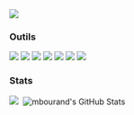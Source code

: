 <img src="https://1337-readme.vercel.app/api/profile?cursus=42cursus&dark=true&leet_logo=hide&login=mbourand">

### Outils

<img src="https://img.shields.io/badge/-VS%20Code-blue?label=%20&logo=Visual%20Studio%20Code&labelColor=gray&logoColor=31A4F1&style=for-the-badge&logoWidth=15">&nbsp;<img src="https://img.shields.io/badge/-C/C++-31A4F1?label=%20&logo=C&labelColor=gray&logoColor=31A4F1&style=for-the-badge&logoWidth=15">&nbsp;<img src="https://img.shields.io/badge/-Java-FF9300?label=%20&logo=Java&labelColor=gray&logoColor=FFFFFF&style=for-the-badge&logoWidth=15">&nbsp;<img src="https://img.shields.io/badge/-Shell-4EAA25?label=%20&logo=GNU%20Bash&labelColor=gray&logoColor=FFFFFF&style=for-the-badge&logoWidth=15">&nbsp;<img src="https://img.shields.io/badge/-Windows-0078D6?label=%20&logo=Windows&labelColor=gray&logoColor=0078D6&style=for-the-badge&logoWidth=15">&nbsp;<img src="https://img.shields.io/badge/-Linux-0078D6?label=%20&logo=Linux&labelColor=gray&logoColor=FFFFFF&style=for-the-badge&logoWidth=15">&nbsp;<img src="https://img.shields.io/badge/-GitHub-24292E?label=%20&logo=GitHUb&labelColor=gray&logoColor=FFFFFF&style=for-the-badge&logoWidth=15">

### Stats

<img src="https://github-readme-stats.vercel.app/api/top-langs/?username=mbourand&hide=PHP&theme=dark" />&nbsp;&nbsp;<img src="https://github-readme-stats.vercel.app/api?username=mbourand&&show_icons=true&line_height=27&v=5&theme=dark&hide=contribs,issues" alt="mbourand's GitHub Stats" />
